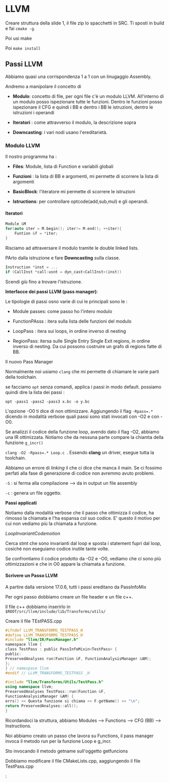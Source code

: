 # LLVM

Creare struttura della slide 1, il file zip lo spacchetti in SRC.
Ti sposti in build e fai `cmake -g`.

Poi usi make

Poi `make install`

## Passi LLVM

Abbiamo quasi una corrispondenza 1 a 1 con un linugaggio Assembly.

Andremo a manipolare il concetto di

- **Modulo**: concetto di file, per ogni file c'è un modulo LLVM. All'interno di un modulo posso ispezionare tutte le funzioni. Dentro le funzioni posso ispezionare il CFG e quindi i BB e dentro i BB le istruzioni, dentro le istruzioni i operandi

- **Iteratori** : come attravverso il modulo, la descrizione sopra

- **Downcasting**: i vari nodi usano l'ereditarietà. 

### Modulo LLVM

Il nostro programma ha :

- **Files**: Module, lista di Function e variabili globali

- **Funzioni** : la lista di BB e argomenti, mi permette di scorrere la lista di argomenti

- **BasicBlock**: l'iteratore mi permette di scorrere le istruzioni

- **Istructions**: per controllare optcode(add,sub,mul) e gli operandi.

#### Iteratori

```cpp
Module &M
for(auto iter = M.begin(); iter!= M.end(); ++iter){
    Funtion &f = *iter;
}
```

Risciamo ad attraversare il modulo tramite le double linked lists.

PArto dalla istruzione e fare **Downcasting** sulla classe.

```cpp
Instruction *inst = ...
if (CallInst *call:usnt = dyn_cast<CallInst>(inst))
```

Scendi giù fino a trovare l'istruzione.

**Interfacce dei passi LLVM (pass manager)**:

Le tipologie di passi osno varie di cui le principali sono le :

- Module passes: come passo ho l'intero modulo

- FunctionPAsss : itera sulla lista delle funzioni del modulo

- LoopPass : itera sui loops, in ordine inverso di nesting

- RegionPass: itersa sulle Single Entry Single Exit regions, in ordine inverso di nesting. Da cui possono costruire un grafo di regions fatte di BB.

Il nuovo Pass Manager 

Normalmente noi usiamo `clang` che mi permette di chiamare le varie parti della toolchain.

se facciamo `opt` senza comandi, applica i passi in modo default. possiamo quindi dire la lista dei passi :

`opt -pass1 -pass2 -pass3 x.bc -o y.bc`

L'opzione -O0 ti dice di non ottimizzare. Aggiungendo il flag `-Rpass=.*` dicendo in modalità verbose quali passi sono stati invocati con -O2 e con -O0.



Se analizzi il codice della funzione loop, avendo dato il flag -O2, abbiamo una IR ottimizzata. Notiamo che da nessuna parte compare la chiamta della funzione `g_incr()`



`clang -O2 -Rpass=.* Loop.c `. Essendo **clang** un driver, esegue tutta la toolchain.

Abbiamo un errore di *linking* il che ci dice che manca il main. Se ci fossimo perfati alla fase di generazione di codice non avremmo avuto problemi.



`-S` : si ferma alla compilazione --> da in output un file assembly

`-c` : genera un file oggetto.



**Passi applicati**

Notiamo dalla modalità verbose che il passo che ottimizza il codice, ha rimosso la chiamata e l'ha espansa col suo codice. E' questo il motivo per cui non vediamo più la chiamata a funzione.



*LoopInvariantCodemotion*

Cerca stmt che sono invarianti dal loop e sposta i statement fupri dal loop, cosiché non eseguiamo codice inutile tante volte.



Se confrontiamo il codice prodotto da -O2 e -O0, vediamo che ci sono più ottimizzazioni e che in O0 appare la chiamata a funzione.





#### Scrivere un Passo LLVM

A partire dalla versione 17.0.6, tutti i passi ereditano da PassInfoMix

Per ogni passo dobbiamo creare un file header e un file c++.

Il file c++ dobbiamo inserirlo in `$ROOT/src/llvm/include/lib/Transforms/utils/`

Creare il file TEstPASS.cpp

```c
#ifndef LLVM_TRANSFORMS_TESTPASS_H
#define LLVM_TRANSFORMS_TESTPASS_H
#include "llvm/IR/PassManager.h"
namespace llvm {
class TestPass : public PassInfoMixin<TestPass> {
public:
PreservedAnalyses run(Function &F, FunctionAnalysisManager &AM);
};
} // namespace llvm
#endif // LLVM_TRANSFORMS_TESTPASS _H
```



```cpp
#include "llvm/Transforms/Utils/TestPass.h"
using namespace llvm;
PreservedAnalyses TestPass::run(Function &F,
FunctionAnalysisManager &AM) {
errs() << Questa funzione si chiama << F.getName() << "\n";
return PreservedAnalyses::all();
}
```



Ricordandoci la struttura, abbiamo Modules --> Functions --> CFG (BB) --> Instructions.

Noi abbiamo creato un passo che lavora su Functions, il pass manager invoca il metodo run per la funzione Loop e g_incr.



Sto invocando il metodo getname sull'oggetto getfuncions



Dobbiamo modificare il file CMakeLists.cpp, aaggiungendo il file TestPass.cpp



:
